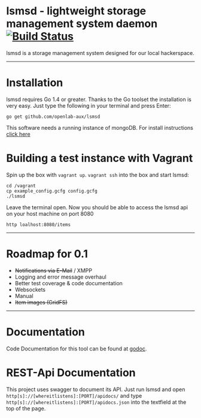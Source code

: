 lsmsd - lightweight storage management system daemon [![Build Status](https://travis-ci.org/openlab-aux/lsmsd.svg?branch=master)](https://travis-ci.org/openlab-aux/lsmsd)
===========
lsmsd is a storage management system designed for our local hackerspace.
___
# Installation
lsmsd requires Go 1.4 or greater. Thanks to the Go toolset the installation is very easy. Just type the following in your terminal and press Enter:

    go get github.com/openlab-aux/lsmsd

This software needs a running instance of mongoDB. For install instructions [click here](http://docs.mongodb.org/manual/installation/)

# Building a test instance with Vagrant

Spin up the box with `vagrant up`. `vagrant ssh` into the box and start lsmsd:

    cd /vagrant
    cp example_config.gcfg config.gcfg
    ./lsmsd

Leave the terminal open. Now you should be able to access the lsmsd api on your host machine on port 8080

    http loalhost:8080/items
___
# Roadmap for 0.1
  * ~~Notifications via E-Mail~~ / XMPP
  * Logging and error message overhaul
  * Better test coverage & code documentation
  * Websockets
  * Manual
  * ~~Item images (GridFS)~~

___
# Documentation

Code Documentation for this tool can be found at [godoc](http://godoc.org/github.com/openlab-aux/lsmsd).

# REST-Api Documentation

This project uses swagger to document its API.
Just run lsmsd and open `http[s]://[whereitlistens]:[PORT]/apidocs/` and type `http[s]://[whereitlistens]:[PORT]/apidocs.json` into the textfield at the top of the page.
